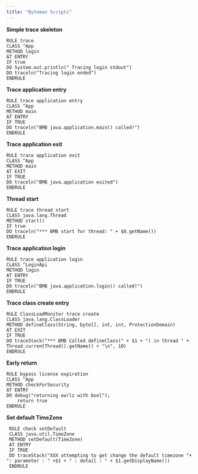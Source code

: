 ```yaml
---
title: "Byteman Scripts"
---
```


**Simple trace skeleton**

```
RULE trace
CLASS ^App
METHOD login
AT ENTRY
IF true
DO System.out.println(" Tracing login stdout")
DO traceln("Tracing login ended")
ENDRULE
```

**Trace application entry**

```
RULE trace application entry
CLASS ^App
METHOD main
AT ENTRY
IF TRUE
DO traceln("BMB java.application.main() called!")
ENDRULE
```

**Trace application exit**

```
RULE trace application exit
CLASS ^App
METHOD main
AT EXIT
IF TRUE
DO traceln("BMB java.application exited")
ENDRULE
```

**Thread start**

```
RULE trace thread start
CLASS java.lang.Thread
METHOD start()
IF true
DO traceln("*** BMB start for thread: " + $0.getName())
ENDRULE
```

**Trace application login**

```
RULE trace application login
CLASS ^LoginApi
METHOD login
AT ENTRY
IF TRUE
DO traceln("BMB java.application.login() called!")
ENDRULE
```

**Trace class create entry**

```
RULE ClassLoadMonitor trace create
CLASS java.lang.ClassLoader
METHOD defineClass(String, byte[], int, int, ProtectionDomain)
AT EXIT
IF TRUE
DO traceStack("*** BMB Called defineClass(" + $1 + ") in thread " + Thread.currentThread().getName() + "\n", 10)
ENDRULE
```

**Early return**

```
RULE bypass license expiration
CLASS ^App
METHOD checkForSecurity
AT ENTRY
DO debug("returning earlz with bool");
    return true
ENDRULE
```

**Set default TimeZone**

```
 RULE check setDefault
 CLASS java.util.TimeZone
 METHOD setDefault(TimeZone)
 AT ENTRY
 IF TRUE
 DO traceStack("XXX attempting to get change the default timezone "+ ": parameter : " +$1 + " : detail : " + $1.getDisplayName())
 ENDRULE
```


